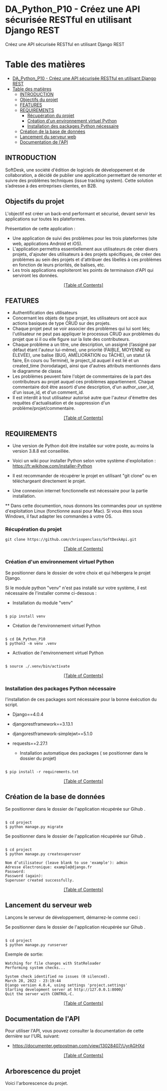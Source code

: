 # DA_Python_P10 - Créez une API sécurisée RESTful en utilisant Django REST

Créez une API sécurisée RESTful en utilisant Django REST

# Table des matières<a name="Table_of_Contents"></a>
- [DA_Python_P10 - Créez une API sécurisée RESTful en utilisant Django REST](#da_python_p10---créez-une-api-sécurisée-restful-en-utilisant-django-rest)
- [Table des matières<a name="Table_of_Contents"></a>](#table-des-matières)
  - [INTRODUCTION <a name="INTRODUCTION"></a>](#introduction-)
  - [Objectifs du projet <a name="objectifs"></a>](#objectifs-du-projet-)
  - [FEATURES <a name="FEATURES"></a>](#features-)
  - [REQUIREMENTS <a name="REQUIREMENTS"></a>](#requirements-)
    - [Récupération du projet <a name="Recup_projet"></a>](#récupération-du-projet-)
    - [Création d'un environnement virtuel Python <a name="Env_Virtuel_Python"></a>](#création-dun-environnement-virtuel-python-)
    - [Installation des packages Python nécessaire <a name="Installation_package"></a>](#installation-des-packages-python-nécessaire-)
  - [Création de la base de données <a name="create_db"></a>](#création-de-la-base-de-données-)
  - [Lancement du serveur web  <a name="Validateur_HTML_no_charged"></a>](#lancement-du-serveur-web--)
  - [Documentation de l'API <a name="doc_api"></a>](#documentation-de-lapi-)


## INTRODUCTION <a name="INTRODUCTION"></a>

SoftDesk, une société d'édition de logiciels de développement et de collaboration, a décidé de publier une application permettant de remonter et suivre des problèmes techniques (issue tracking system). Cette solution s’adresse à des entreprises clientes, en B2B.


## Objectifs du projet <a name="objectifs"></a>

L'objectif est créer un back-end performant et sécurisé, devant servir les applications sur toutes les plateformes. 

Présentation de cette application : 

- Une application de suivi des problèmes pour les trois plateformes (site web, applications Android et iOS).
- L'application permettra essentiellement aux utilisateurs de créer divers projets, d'ajouter des utilisateurs à des projets spécifiques, de créer des problèmes au sein des projets et d'attribuer des libellés à ces problèmes en fonction de leurs priorités, de balises, etc.
- Les trois applications exploiteront les points de terminaison d'API qui serviront les données.


[<div align="center">[Table of Contents]</div>](#Table_of_Contents) 

## FEATURES <a name="FEATURES"></a>

- Authentification des utilisateurs
- Concernant les objets de type projet, les utilisateurs ont accè aux actions basiques de type CRUD sur des projets.
- Chaque projet peut se voir associer des problèmes qui lui sont liés; l'utilisateur ne peut pas appliquer le processus CRUD aux problèmes du projet que si il ou elle figure sur la liste des contributeurs.
- Chaque problème a un titre, une description, un assigné (l’assigné par défaut étant l'auteur lui-même), une priorité (FAIBLE, MOYENNE ou ÉLEVÉE), une balise (BUG, AMÉLIORATION ou TÂCHE), un statut (À faire, En cours ou Terminé), le project_id auquel il est lié et un created_time (horodatage), ainsi que d'autres attributs mentionnés dans le diagramme de classe.
- Les problèmes peuvent faire l'objet de commentaires de la part des contributeurs au projet auquel ces problèmes appartiennent. Chaque commentaire doit être assorti d'une description, d'un author_user_id, d'un issue_id, et d'un comment_id.
- Il est interdit à tout utilisateur autorisé autre que l'auteur d'émettre des requêtes d'actualisation et de suppression d'un problème/projet/commentaire.


[<div align="center">[Table of Contents]</div>](#Table_of_Contents)

## REQUIREMENTS <a name="REQUIREMENTS"></a>
  - Une version de Python doit être installée sur votre poste, au moins la version 3.8.8 est conseillée. 
  - Voici un wiki pour installer Python selon votre système d'exploitation : https://fr.wikihow.com/installer-Python

  - Il est recommander de récupérer le projet en utilisant "git clone" ou en téléchargeant directement le projet.
  - Une connexion internet fonctionnelle est nécessaire pour la partie installation.

** Dans cette documention, nous donnons les commandes pour un système d'exploitation Linux (fonctionne aussi pour Mac). Si vous êtes sous Windows, il faut adapter les commandes à votre OS.


### Récupération du projet <a name="Recup_projet"></a>

  
```ssh
git clone https://github.com/chrisopenclass/SoftDeskApi.git
```


[<div align="center">[Table of Contents]</div>](#Table_of_Contents) 



### Création d'un environnement virtuel Python <a name="Env_Virtuel_Python"></a>

Se positionner dans le dossier de votre choix et qui hébergera le projet Django.

Si le module python "venv" n'est pas installé sur votre système, il est nécessaire de l'installer comme ci-dessous :

  - Installation du module "venv"

```ssh

$ pip install venv

```

  - Création de l'environnement virtuel Python

```ssh

$ cd DA_Python_P10
$ python3 -m venv .venv

```

  - Activation de l'environnement virtuel Python

```ssh

$ source ./.venv/bin/activate

```

[<div align="center">[Table of Contents]</div>](#Table_of_Contents) 

### Installation des packages Python nécessaire <a name="Installation_package"></a>

l'installation de ces packages sont nécessaire pour la bonne éxécution du script.

- Django==4.0.4
- djangorestframework==3.13.1
- djangorestframework-simplejwt==5.1.0
- requests==2.27.1

    - Installation automatique des packages ( se positionner dans le dossier du projet)

```ssh

$ pip install -r requirements.txt

```


[<div align="center">[Table of Contents]</div>](#Table_of_Contents) 

## Création de la base de données <a name="create_db"></a>

Se positionner dans le dossier de l'application récupérée sur Gihub .

```ssh

$ cd project
$ python manage.py migrate

```

Se positionner dans le dossier de l'application récupérée sur Gihub .

```ssh

$ cd project
$ python manage.py createsuperuser

Nom d’utilisateur (leave blank to use 'example'): admin
Adresse électronique: example@django.fr
Password: 
Password (again): 
Superuser created successfully.

```

[<div align="center">[Table of Contents]</div>](#Table_of_Contents)


## Lancement du serveur web  <a name="Validateur_HTML_no_charged"></a>

Lançons le serveur de développement, démarrez-le comme ceci :

Se positionner dans le dossier de l'application récupérée sur Gihub .

```ssh

$ cd project
$ python manage.py runserver

```

Exemple de sortie:

```ssh
Watching for file changes with StatReloader
Performing system checks...

System check identified no issues (0 silenced).
March 28, 2022 - 23:19:44
Django version 4.0.4, using settings 'project.settings'
Starting development server at http://127.0.0.1:8000/
Quit the server with CONTROL-C.

```

[<div align="center">[Table of Contents]</div>](#Table_of_Contents)

## Documentation de l'API <a name="doc_api"></a>

Pour utiliser l'API, vous pouvez consulter la documentation de cette dernière sur l'URL suivant:

- https://documenter.getpostman.com/view/13028407/UyrAGHXd


[<div align="center">[Table of Contents]</div>](#Table_of_Contents)

## Arborescence du projet <a name="Tree_project"></a>

Voici l'arborescence du projet.
